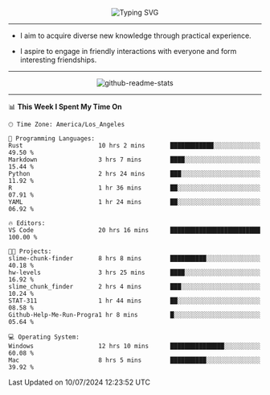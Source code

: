 <p align="center">
  <img src="https://readme-typing-svg.demolab.com?font=Fira+Code&weight=500&size=32&duration=2500&pause=1600&center=true&vCenter=true&random=false&width=1024&height=64&lines=Hi+there+%F0%9F%91%8B;I'm+delighted+you+could+make+it+here+%F0%9F%8E%89;I'm+Harry%2C+a+college+student+still+finding+my+way" alt="Typing SVG" />
</p>


---


- I aim to acquire diverse new knowledge through practical experience.

- I aspire to engage in friendly interactions with everyone and form interesting friendships.


---


<p align="center">
  <img src="https://github-readme-stats.vercel.app/api?username=Harry-Jing&show_icons=true" alt="github-readme-stats"/>
</p>


---

<!--START_SECTION:waka-->
📊 **This Week I Spent My Time On** 

```text
🕑︎ Time Zone: America/Los_Angeles

💬 Programming Languages: 
Rust                     10 hrs 2 mins       ████████████░░░░░░░░░░░░░   49.50 % 
Markdown                 3 hrs 7 mins        ████░░░░░░░░░░░░░░░░░░░░░   15.44 % 
Python                   2 hrs 24 mins       ███░░░░░░░░░░░░░░░░░░░░░░   11.92 % 
R                        1 hr 36 mins        ██░░░░░░░░░░░░░░░░░░░░░░░   07.91 % 
YAML                     1 hr 24 mins        ██░░░░░░░░░░░░░░░░░░░░░░░   06.92 % 

🔥 Editors: 
VS Code                  20 hrs 16 mins      █████████████████████████   100.00 % 

🐱‍💻 Projects: 
slime-chunk-finder       8 hrs 8 mins        ██████████░░░░░░░░░░░░░░░   40.18 % 
hw-levels                3 hrs 25 mins       ████░░░░░░░░░░░░░░░░░░░░░   16.92 % 
slime_chunk_finder       2 hrs 4 mins        ███░░░░░░░░░░░░░░░░░░░░░░   10.24 % 
STAT-311                 1 hr 44 mins        ██░░░░░░░░░░░░░░░░░░░░░░░   08.58 % 
Github-Help-Me-Run-Progra1 hr 8 mins         █░░░░░░░░░░░░░░░░░░░░░░░░   05.64 % 

💻 Operating System: 
Windows                  12 hrs 10 mins      ███████████████░░░░░░░░░░   60.08 % 
Mac                      8 hrs 5 mins        ██████████░░░░░░░░░░░░░░░   39.92 % 
```


 Last Updated on 10/07/2024 12:23:52 UTC
<!--END_SECTION:waka-->
